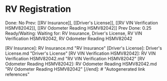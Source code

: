 # RV Registration

Done: No
Prev: [[RV Insurance]], [[Driver's License]], [[RV VIN Verification HSMV82042]], [[RV Odometer Reading HSMV82042]]
Prev Done: 0.25
Ready/Waiting: Waiting for: RV Insurance, Driver's License, RV VIN Verification  HSMV82042, RV Odometer Reading  HSMV82042

[//begin]: # "Autogenerated link references for markdown compatibility"
[RV Insurance]: RV Insurance.md "RV Insurance"
[Driver's License]: Driver's License.md "Driver's License"
[RV VIN Verification HSMV82042]: RV VIN Verification HSMV82042.md "RV VIN Verification  HSMV82042"
[RV Odometer Reading HSMV82042]: RV Odometer Reading HSMV82042.md "RV Odometer Reading  HSMV82042"
[//end]: # "Autogenerated link references"
